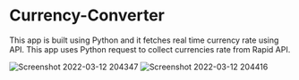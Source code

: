# Currency-Converter
This app is built using Python and it fetches real time currency rate using API.
This app uses Python request to collect currencies rate from Rapid API.


![Screenshot 2022-03-12 204347](https://user-images.githubusercontent.com/85836049/158025302-fc43459d-cc1c-403d-b604-b14f7d6f627c.jpg)
![Screenshot 2022-03-12 204416](https://user-images.githubusercontent.com/85836049/158025306-9e93c471-56db-4fc0-9298-33cd93a1c94a.jpg)
